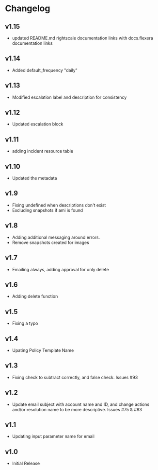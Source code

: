 # Changelog

## v1.15

- updated README.md rightscale documentation links with docs.flexera documentation links

## v1.14

- Added default_frequency "daily"

## v1.13

- Modified escalation label and description for consistency

## v1.12

- Updated escalation block

## v1.11

- adding incident resource table

## v1.10

- Updated the metadata

## v1.9

- Fixing undefined when descriptions don't exist
- Excluding snapshots if ami is found

## v1.8

- Adding additional messaging around errors.
- Remove snapshots created for images

## v1.7

- Emailing always, adding approval for only delete

## v1.6

- Adding delete function

## v1.5

- Fixing a typo

## v1.4

- Upating Policy Template Name

## v1.3

- Fixing check to subtract correctly, and false check. Issues #93

## v1.2

- Update email subject with account name and ID, and change actions and/or resolution name to be more descriptive. Issues #75 & #83

## v1.1

- Updating input parameter name for email

## v1.0

- Initial Release
